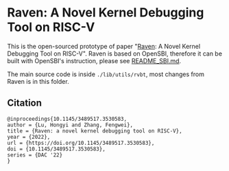 Raven: A Novel Kernel Debugging Tool on RISC-V
========================================================

This is the open-sourced prototype of paper "[Raven](https://dl.acm.org/doi/abs/10.1145/3489517.3530583): A Novel Kernel Debugging Tool on RISC-V".
Raven is based on OpenSBI, therefore it can be built with OpenSBI's instruction, please see
[README_SBI.md](./README_SBI.md).

The main source code is inside `./lib/utils/rvbt`, most changes from Raven is in this folder.

## Citation
```
@inproceedings{10.1145/3489517.3530583,
author = {Lu, Hongyi and Zhang, Fengwei},
title = {Raven: a novel kernel debugging tool on RISC-V},
year = {2022},
url = {https://doi.org/10.1145/3489517.3530583},
doi = {10.1145/3489517.3530583},
series = {DAC '22}
}
```
